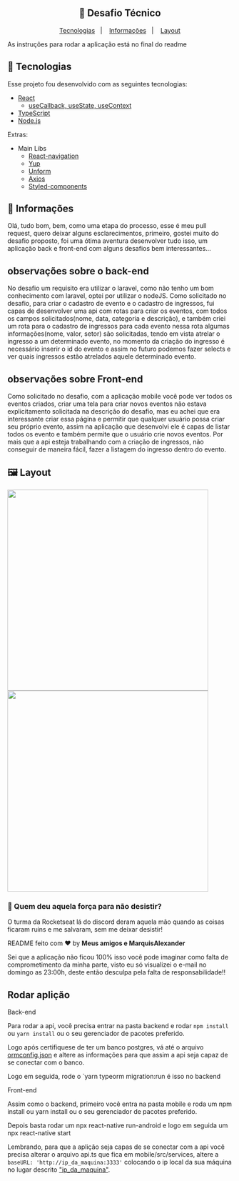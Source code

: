 <h2 align="center">
    🚀 Desafio Técnico
</h2>

<p align="center">
    <a href="#rocket-tecnologias">Tecnologias</a>&nbsp;&nbsp;&nbsp;|&nbsp;&nbsp;&nbsp;
    <a href="#-informações">Informações</a>&nbsp;&nbsp;&nbsp;|&nbsp;&nbsp;&nbsp;
    <a href="#-layout">Layout</a>
</p>

As instruções para rodar a aplicação está no final do readme

## :rocket: Tecnologias

Esse projeto fou desenvolvido com as seguintes tecnologias:

- [React](https://reactjs.org)
  - [useCallback, useState, useContext](https://pt-br.reactjs.org/docs/hooks-reference.html)
- [TypeScript](https://typescriptlang.org)
- [Node.js](https://nodejs.org/en/)

Extras:

- Main Libs
    - [React-navigation](https://reactnavigation.org/)
    - [Yup](https://www.npmjs.com/package/yup)
    - [Unform](https://unform.dev/)
    - [Axios](https://www.npmjs.com/package/axios)
    - [Styled-components](https://styled-components.com/)

## 🤔 Informações

Olá, tudo bom, bem, como uma etapa do processo, esse é meu pull request, quero deixar alguns esclarecimentos, primeiro, gostei muito do desafio proposto, foi uma ótima aventura desenvolver tudo isso, um aplicação back e front-end com alguns desafios bem interessantes...

## observações sobre o back-end
No desafio um requisito era utilizar o laravel, como não tenho um bom conhecimento com laravel, optei por utilizar o nodeJS.
Como solicitado no desafio, para criar o cadastro de evento e o cadastro de ingressos, fui capas de desenvolver uma api com rotas para criar os eventos, com todos os campos solicitados(nome, data, categoria e descrição), e também criei um rota para o cadastro de ingressos para cada evento nessa rota algumas informações(nome, valor, setor) são solicitadas, tendo em vista atrelar o ingresso a um determinado evento, no momento da criação do ingresso é necessário inserir o id do evento e assim no futuro podemos fazer selects e ver quais ingressos estão atrelados aquele determinado evento.

## observações sobre Front-end
Como solicitado no desafio, com a aplicação mobile você pode ver todos os eventos criados, criar uma tela para criar novos eventos não estava explicitamento solicitada na descrição do desafio, mas eu achei que era interessante criar essa página e permitir que qualquer usuário possa criar seu próprio evento, assim na aplicação que desenvolvi ele é capas de listar todos os evento e também permite que o usuário crie novos eventos.
Por mais que a api esteja trabalhando com a criação de ingressos, não conseguir de maneira fácil, fazer a listagem do ingresso dentro do evento.

## 🖼 Layout

<img src="https://user-images.githubusercontent.com/51330232/97932788-a30b9800-1d4f-11eb-9609-d2239a4ccba1.jpg" width="450"/>
<img src="https://user-images.githubusercontent.com/51330232/97932792-a43cc500-1d4f-11eb-90ce-65a665d2fb72.jpg" width="450"/>

### :muscle: Quem deu aquela força para não desistir?

O turma da Rocketseat lá do discord deram aquela mão quando as coisas ficaram ruins e me salvaram, sem me deixar desistir!

README feito com ❤️ by **Meus amigos e MarquisAlexander**

Sei que a aplicação não ficou 100% isso você pode imaginar como falta de comprometimento da minha parte, visto eu só visualizei o e-mail no domingo as 23:00h, deste então desculpa pela falta de responsabilidade!!


## Rodar aplição

Back-end

Para rodar a api, você precisa entrar na pasta backend e rodar `npm install` ou `yarn install` ou o seu gerenciador de pacotes preferido.

Logo após certifiquese de ter um banco postgres, vá até o arquivo [ormconfig.json]() e altere as informações para que assim a api seja capaz de se conectar com o banco.

Logo em seguida, rode o `yarn typeorm migration:run é isso no backend

Front-end

Assim como o backend, primeiro você entra na pasta mobile e roda um npm install ou yarn install ou o seu gerenciador de pacotes preferido.

Depois basta rodar um npx react-native run-android e logo em seguida um npx react-native start

Lembrando, para que a aplição seja capas de se conectar com a api você precisa alterar o arquivo api.ts que fica em mobile/src/services, altere a `baseURL: 'http://ip_da_maquina:3333'` colocando o ip local da sua máquina no lugar descrito ["ip_da_maquina"]().